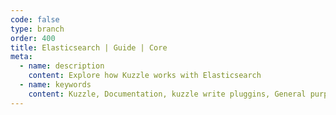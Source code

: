 ```yaml
---
code: false
type: branch
order: 400
title: Elasticsearch | Guide | Core
meta:
  - name: description
    content: Explore how Kuzzle works with Elasticsearch
  - name: keywords
    content: Kuzzle, Documentation, kuzzle write pluggins, General purpose backend, opensource, Develop on Kuzzle
---
```

<Redirect to="v8" />


